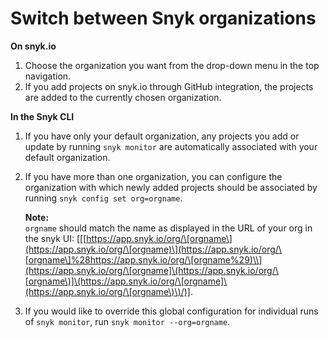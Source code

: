 # Switch between Snyk organizations

**On snyk.io**

1. Choose the organization you want from the drop-down menu in the top navigation.
2. If you add projects on snyk.io through GitHub integration, the projects are added to the currently chosen organization.

**In the Snyk CLI**

1. If you have only your default organization, any projects you add or update by running `snyk monitor` are automatically associated with your default organization.
2.  If you have more than one organization, you can configure the organization with which newly added projects should be associated by running `snyk config set org=orgname`.

    **Note:**\
    `orgname` should match the name as displayed in the URL of your org in the snyk UI: \[\[[https://app.snyk.io/org/\[orgname\](https://app.snyk.io/org/\[orgname)\](https://app.snyk.io/org/\[orgname\]%28https://app.snyk.io/org/\[orgname%29)\\](https://app.snyk.io/org/\[orgname]\(https://app.snyk.io/org/\[orgname\)]\(https://app.snyk.io/org/\[orgname]\(https://app.snyk.io/org/\[orgname\)\)/)].
3. If you would like to override this global configuration for individual runs of `snyk monitor`, run `snyk monitor --org=orgname`.
